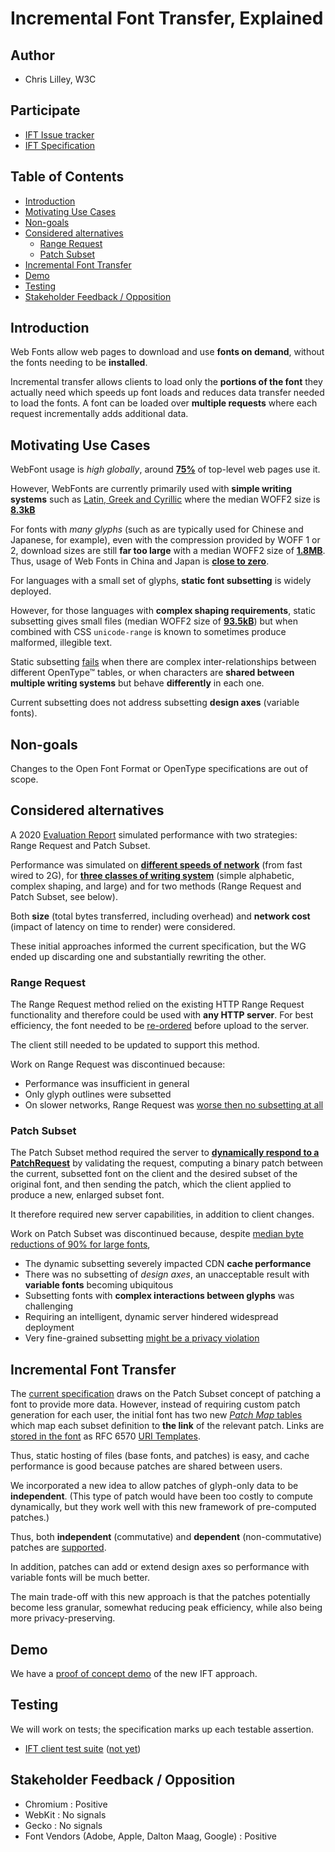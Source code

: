 # Incremental Font Transfer, Explained

## Author

- Chris Lilley, W3C

## Participate

- [IFT Issue tracker](https://github.com/w3c/IFT/issues)
- [IFT Specification](https://w3c.github.io/IFT/Overview.html)

## Table of Contents

<!-- START doctoc generated TOC please keep comment here to allow auto update -->
<!-- DON'T EDIT THIS SECTION, INSTEAD RE-RUN doctoc TO UPDATE -->


- [Introduction](#introduction)
- [Motivating Use Cases](#motivating-use-cases)
- [Non-goals](#non-goals)
- [Considered alternatives](#considered-alternatives)
  - [Range Request](#range-request)
  - [Patch Subset](#patch-subset)
- [Incremental Font Transfer](#incremental-font-transfer)
- [Demo](#demo)
- [Testing](#testing)
- [Stakeholder Feedback / Opposition](#stakeholder-feedback--opposition)

<!-- END doctoc generated TOC please keep comment here to allow auto update -->

## Introduction

Web Fonts allow web pages to download and use **fonts on demand**,
without the fonts needing to be **installed**.

Incremental transfer allows clients to load
only the **portions of the font** they actually need
which speeds up font loads and reduces data transfer needed to load the fonts.
A font can be loaded over **multiple requests**
where each request incrementally adds additional data.

## Motivating Use Cases

WebFont usage is _high globally_, around [**75%**](https://almanac.httparchive.org/en/2022/fonts#fig-1) of top-level web pages use it.

However, WebFonts are currently primarily used with **simple writing systems** such as [Latin, Greek and Cyrillic](https://almanac.httparchive.org/en/2022/fonts#writing-system-and-languages)
where the median WOFF2 size is [**8.3kB**](https://www.w3.org/TR/PFE-evaluation/#font-langtype)

For fonts with _many glyphs_ (such as are typically used for Chinese and Japanese, for example),
even with the compression provided by WOFF 1 or 2,
download sizes are still **far too large**
with a median WOFF2 size of [**1.8MB**](https://www.w3.org/TR/PFE-evaluation/#font-langtype).
Thus, usage of Web Fonts in China and Japan is [**close to zero**](https://www.w3.org/TR/PFE-evaluation/#fail-large).

For languages with a small set of glyphs, **static font subsetting** is widely deployed.

However, for those languages with **complex shaping requirements**,
static subsetting gives small files (median WOFF2 size of [**93.5kB**](https://www.w3.org/TR/PFE-evaluation/#font-langtype))
but when combined with CSS `unicode-range` is known to sometimes produce malformed, illegible text.

Static subsetting [fails](https://www.w3.org/TR/PFE-evaluation/#fail-subset) when there are
complex inter-relationships between different OpenType™ tables,
or when characters are **shared between multiple writing systems** but
behave **differently** in each one.

Current subsetting does not address subsetting **design axes** (variable fonts).

## Non-goals

Changes to the Open Font Format or OpenType specifications are out of scope.

## Considered alternatives

A 2020 [Evaluation Report](https://www.w3.org/TR/PFE-evaluation/)
simulated performance with two strategies: Range Request and Patch Subset.

Performance was simulated on
[**different speeds of network**](https://www.w3.org/TR/PFE-evaluation/#network)
(from fast wired to 2G),
for [**three classes of writing system**](https://www.w3.org/TR/PFE-evaluation/#langtype)
(simple alphabetic, complex shaping, and large)
and for two methods (Range Request and Patch Subset, see below).

Both **size** (total bytes transferred, including overhead)
and **network cost** (impact of latency on time to render)
were considered.

These initial approaches informed the current specification,
but the WG ended up discarding one and substantially rewriting the other.

### Range Request

The Range Request method relied on the existing HTTP Range Request functionality
and therefore could be used with **any HTTP server**.
For best efficiency, the font needed to be 
[re-ordered](https://w3c.github.io/IFT/RangeRequest.html#font-organization)
before upload to the server.

The client still needed to be updated to support this method.

Work on Range Request was discontinued because:

- Performance was insufficient in general
- Only glyph outlines were subsetted
- On slower networks, Range Request was [worse then no subsetting at all](https://www.w3.org/TR/PFE-evaluation/#conclusions-shaping)

### Patch Subset

The Patch Subset method required the server to 
[**dynamically respond to a PatchRequest**](https://www.w3.org/TR/2023/WD-IFT-20230530/#handling-patch-request)
by validating the request,
computing a binary patch between the current, subsetted font on the client
and the desired subset of the original font,
and then sending the patch,
which the client applied to produce a new, enlarged subset font.

It therefore required new server capabilities,
in addition to client changes.

Work on Patch Subset was discontinued because, despite
[median byte reductions of 90% for large fonts](https://www.w3.org/TR/PFE-evaluation/#analysis-cjk),

- The dynamic subsetting severely impacted CDN **cache performance**
- There was no subsetting of _design axes_, an unacceptable result with **variable fonts** becoming ubiquitous
- Subsetting fonts with **complex interactions between glyphs** was challenging
- Requiring an intelligent, dynamic server hindered widespread deployment
- Very fine-grained subsetting [might be a privacy violation](https://www.w3.org/TR/2023/WD-IFT-20230530/#content-inference-from-character-set)

## Incremental Font Transfer

The [current specification](https://w3c.github.io/IFT/Overview.html) 
draws on the Patch Subset concept
of patching a font to provide more data.
However, instead of requiring custom patch generation for each user,
the initial font has two new [_Patch Map_ tables](https://w3c.github.io/IFT/Overview.html#patch-map-dfn)
which map each subset definition to **the link** of the relevant patch.
Links are [stored in the font](https://w3c.github.io/IFT/Overview.html#uri-templates) 
as RFC 6570 [URI Templates](https://www.rfc-editor.org/rfc/rfc6570).

Thus, static hosting of files (base fonts, and patches) is easy,
and cache performance is good
because patches are shared between users.

We incorporated a new idea to allow patches of glyph-only data to be **independent**.
(This type of patch would have been too costly to compute dynamically, but they work well with this new framework of pre-computed patches.)

Thus, both **independent** (commutative) and **dependent** (non-commutative)
patches are [supported](https://w3c.github.io/IFT/Overview.html#font-format-extensions).

In addition, patches can add or extend design axes
so performance with variable fonts will be much better.

The main trade-off with this new approach is that
the patches potentially become less granular,
somewhat reducing peak efficiency,
while also being more privacy-preserving.

## Demo

We have a [proof of concept demo](https://garretrieger.github.io/ift-demo/) of the new IFT approach.

## Testing

We will work on tests;
the specification marks up each testable assertion.

 - [IFT client test suite](https://github.com/w3c/ift-client-tests) ([not yet](https://github.com/w3c/IFT/issues/125))

## Stakeholder Feedback / Opposition

- Chromium : Positive
- WebKit : No signals
- Gecko : No signals
- Font Vendors (Adobe, Apple, Dalton Maag, Google) : Positive
